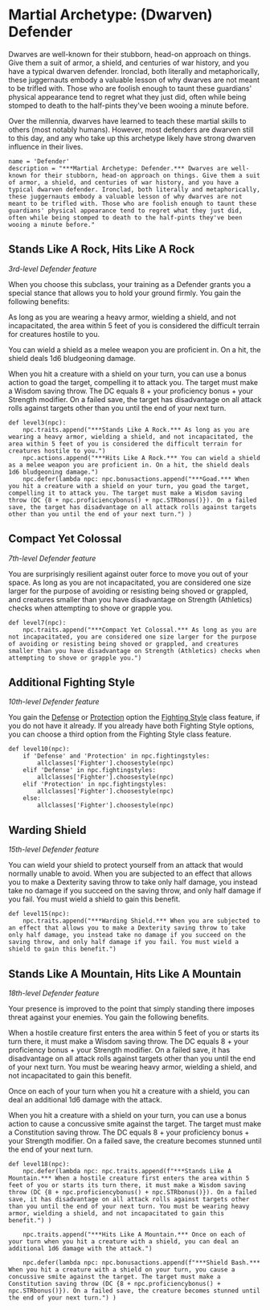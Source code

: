 # Martial Archetype: (Dwarven) Defender
Dwarves are well-known for their stubborn, head-on approach on things. Give them a suit of armor, a shield, and centuries of war history, and you have a typical dwarven defender. Ironclad, both literally and metaphorically, these juggernauts embody a valuable lesson of why dwarves are not meant to be trifled with. Those who are foolish enough to taunt these guardians' physical appearance tend to regret what they just did, often while being stomped to death to the half-pints they've been wooing a minute before.

Over the millennia, dwarves have learned to teach these martial skills to others (most notably humans). However, most defenders are dwarven still to this day, and any who take up this archetype likely have strong dwarven influence in their lives.

```
name = 'Defender'
description = "***Martial Archetype: Defender.*** Dwarves are well-known for their stubborn, head-on approach on things. Give them a suit of armor, a shield, and centuries of war history, and you have a typical dwarven defender. Ironclad, both literally and metaphorically, these juggernauts embody a valuable lesson of why dwarves are not meant to be trifled with. Those who are foolish enough to taunt these guardians' physical appearance tend to regret what they just did, often while being stomped to death to the half-pints they've been wooing a minute before."
```

## Stands Like A Rock, Hits Like A Rock
*3rd-level Defender feature*

When you choose this subclass, your training as a Defender grants you a special stance that allows you to hold your ground firmly. You gain the following benefits:

As long as you are wearing a heavy armor, wielding a shield, and not incapacitated, the area within 5 feet of you is considered the difficult terrain for creatures hostile to you.

You can wield a shield as a melee weapon you are proficient in. On a hit, the shield deals 1d6 bludgeoning damage.

When you hit a creature with a shield on your turn, you can use a bonus action to goad the target, compelling it to attack you. The target must make a Wisdom saving throw. The DC equals 8 + your proficiency bonus + your Strength modifier. On a failed save, the target has disadvantage on all attack rolls against targets other than you until the end of your next turn.

```
def level3(npc):
    npc.traits.append("***Stands Like A Rock.*** As long as you are wearing a heavy armor, wielding a shield, and not incapacitated, the area within 5 feet of you is considered the difficult terrain for creatures hostile to you.")
    npc.actions.append("***Hits Like A Rock.*** You can wield a shield as a melee weapon you are proficient in. On a hit, the shield deals 1d6 bludgeoning damage.")
    npc.defer(lambda npc: npc.bonusactions.append("***Goad.*** When you hit a creature with a shield on your turn, you goad the target, compelling it to attack you. The target must make a Wisdom saving throw (DC {8 + npc.proficiencybonus() + npc.STRbonus()}). On a failed save, the target has disadvantage on all attack rolls against targets other than you until the end of your next turn.") )
```

## Compact Yet Colossal
*7th-level Defender feature*

You are surprisingly resilient against outer force to move you out of your space. As long as you are not incapacitated, you are considered one size larger for the purpose of avoiding or resisting being shoved or grappled, and creatures smaller than you have disadvantage on Strength (Athletics) checks when attempting to shove or grapple you.

```
def level7(npc):
    npc.traits.append("***Compact Yet Colossal.*** As long as you are not incapacitated, you are considered one size larger for the purpose of avoiding or resisting being shoved or grappled, and creatures smaller than you have disadvantage on Strength (Athletics) checks when attempting to shove or grapple you.")
```

## Additional Fighting Style
*10th-level Defender feature*

You gain the [Defense](Styles.md#defense) or [Protection](Styles.md#protection) option the [Fighting Style](Styles.md) class feature, if you do not have it already. If you already have both Fighting Style options, you can choose a third option from the Fighting Style class feature.

```
def level10(npc):
    if 'Defense' and 'Protection' in npc.fightingstyles:
        allclasses['Fighter'].choosestyle(npc)
    elif 'Defense' in npc.fightingstyles:
        allclasses['Fighter'].choosestyle(npc)
    elif 'Protection' in npc.fightingstyles:
        allclasses['Fighter'].choosestyle(npc)
    else:
        allclasses['Fighter'].choosestyle(npc)
```

## Warding Shield
*15th-level Defender feature*

You can wield your shield to protect yourself from an attack that would normally unable to avoid. When you are subjected to an effect that allows you to make a Dexterity saving throw to take only half damage, you instead take no damage if you succeed on the saving throw, and only half damage if you fail. You must wield a shield to gain this benefit.

```
def level15(npc):
    npc.traits.append("***Warding Shield.*** When you are subjected to an effect that allows you to make a Dexterity saving throw to take only half damage, you instead take no damage if you succeed on the saving throw, and only half damage if you fail. You must wield a shield to gain this benefit.")
```

## Stands Like A Mountain, Hits Like A Mountain
*18th-level Defender feature*

Your presence is improved to the point that simply standing there imposes threat against your enemies. You gain the following benefits.

When a hostile creature first enters the area within 5 feet of you or starts its turn there, it must make a Wisdom saving throw. The DC equals 8 + your proficiency bonus + your Strength modifier. On a failed save, it has disadvantage on all attack rolls against targets other than you until the end of your next turn. You must be wearing heavy armor, wielding a shield, and not incapacitated to gain this benefit.

Once on each of your turn when you hit a creature with a shield, you can deal an additional 1d6 damage with the attack.

When you hit a creature with a shield on your turn, you can use a bonus action to cause a concussive smite against the target. The target must make a Constitution saving throw. The DC equals 8 + your proficiency bonus + your Strength modifier. On a failed save, the creature becomes stunned until the end of your next turn.

```
def level18(npc):
    npc.defer(lambda npc: npc.traits.append(f"***Stands Like A Mountain.*** When a hostile creature first enters the area within 5 feet of you or starts its turn there, it must make a Wisdom saving throw (DC {8 + npc.proficiencybonus() + npc.STRbonus()}). On a failed save, it has disadvantage on all attack rolls against targets other than you until the end of your next turn. You must be wearing heavy armor, wielding a shield, and not incapacitated to gain this benefit.") )

    npc.traits.append("***Hits Like A Mountain.*** Once on each of your turn when you hit a creature with a shield, you can deal an additional 1d6 damage with the attack.")

    npc.defer(lambda npc: npc.bonusactions.append(f"***Shield Bash.*** When you hit a creature with a shield on your turn, you cause a concussive smite against the target. The target must make a Constitution saving throw (DC {8 + npc.proficiencybonus() + npc.STRbonus()}). On a failed save, the creature becomes stunned until the end of your next turn.") )
```